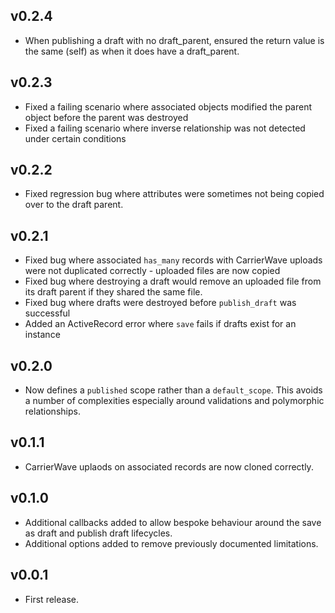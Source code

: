 ## v0.2.4

* When publishing a draft with no draft_parent, ensured the return value is the same (self) as when it does have a draft_parent.

## v0.2.3

* Fixed a failing scenario where associated objects modified the parent object before the parent was destroyed
* Fixed a failing scenario where inverse relationship was not detected under certain conditions

## v0.2.2

* Fixed regression bug where attributes were sometimes not being copied over to the draft parent.

## v0.2.1

* Fixed bug where associated `has_many` records with CarrierWave uploads were not duplicated correctly - uploaded files are now copied
* Fixed bug where destroying a draft would remove an uploaded file from its draft parent if they shared the same file.
* Fixed bug where drafts were destroyed before `publish_draft` was successful
* Added an ActiveRecord error where `save` fails if drafts exist for an instance

## v0.2.0

* Now defines a `published` scope rather than a `default_scope`. This avoids a number of complexities especially around validations and polymorphic relationships.

## v0.1.1

* CarrierWave uplaods on associated records are now cloned correctly.

## v0.1.0

* Additional callbacks added to allow bespoke behaviour around the save as draft and publish draft lifecycles.
* Additional options added to remove previously documented limitations.

## v0.0.1

* First release.